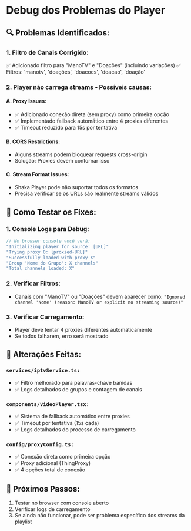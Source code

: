 # Debug dos Problemas do Player

## 🔍 Problemas Identificados:

### 1. **Filtro de Canais Corrigido:**
✅ Adicionado filtro para "ManoTV" e "Doações" (incluindo variações)
✅ Filtros: 'manotv', 'doações', 'doacoes', 'doacao', 'doação'

### 2. **Player não carrega streams - Possíveis causas:**

#### A. **Proxy Issues:**
- ✅ Adicionado conexão direta (sem proxy) como primeira opção
- ✅ Implementado fallback automático entre 4 proxies diferentes
- ✅ Timeout reduzido para 15s por tentativa

#### B. **CORS Restrictions:**
- Alguns streams podem bloquear requests cross-origin
- Solução: Proxies devem contornar isso

#### C. **Stream Format Issues:**
- Shaka Player pode não suportar todos os formatos
- Precisa verificar se os URLs são realmente streams válidos

## 🧪 Como Testar os Fixes:

### 1. **Console Logs para Debug:**
```javascript
// No browser console você verá:
"Initializing player for source: [URL]"
"Trying proxy 0: [proxied-URL]" 
"Successfully loaded with proxy X"
"Group 'Nome do Grupo': X channels"
"Total channels loaded: X"
```

### 2. **Verificar Filtros:**
- Canais com "ManoTV" ou "Doações" devem aparecer como:
  `"Ignored channel 'Nome' (reason: ManoTV or explicit no streaming source)"`

### 3. **Verificar Carregamento:**
- Player deve tentar 4 proxies diferentes automaticamente
- Se todos falharem, erro será mostrado

## 🔧 Alterações Feitas:

### `services/iptvService.ts:`
- ✅ Filtro melhorado para palavras-chave banidas
- ✅ Logs detalhados de grupos e contagem de canais

### `components/VideoPlayer.tsx:`
- ✅ Sistema de fallback automático entre proxies
- ✅ Timeout por tentativa (15s cada)
- ✅ Logs detalhados do processo de carregamento

### `config/proxyConfig.ts:`
- ✅ Conexão direta como primeira opção
- ✅ Proxy adicional (ThingProxy)
- ✅ 4 opções total de conexão

## 🚀 Próximos Passos:
1. Testar no browser com console aberto
2. Verificar logs de carregamento
3. Se ainda não funcionar, pode ser problema específico dos streams da playlist
